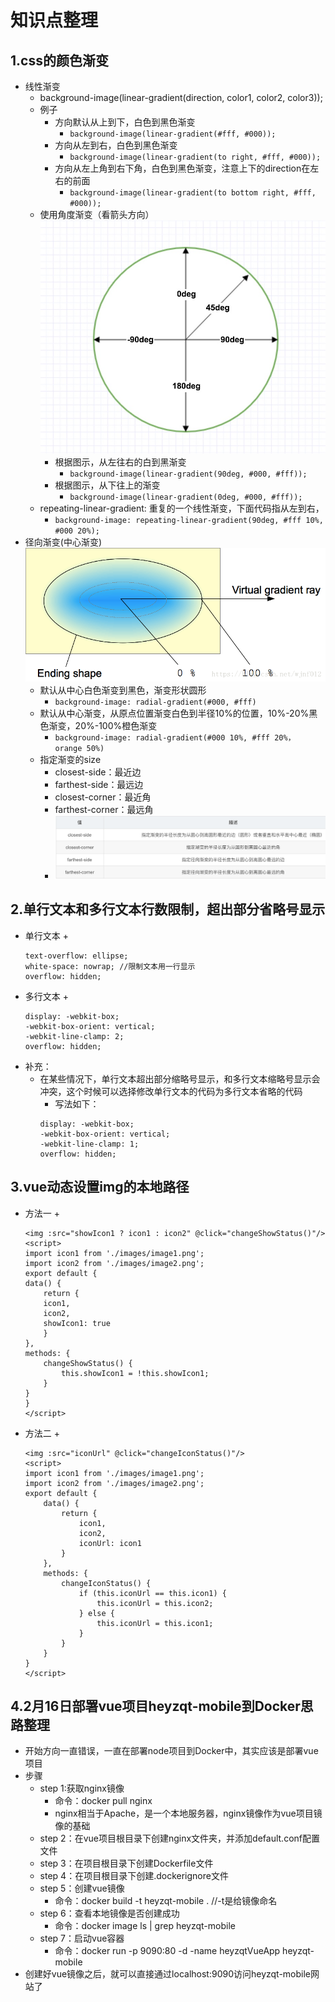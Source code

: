 # 知识点整理

## 1.css的颜色渐变
+ 线性渐变
    + background-image(linear-gradient(direction, color1, color2, color3));
    + 例子
        + 方向默认从上到下，白色到黑色渐变
            + `background-image(linear-gradient(#fff, #000));`
        + 方向从左到右，白色到黑色渐变
            + `background-image(linear-gradient(to right, #fff, #000));`
        + 方向从左上角到右下角，白色到黑色渐变，注意上下的direction在左右的前面
            + `background-image(linear-gradient(to bottom right, #fff, #000));`
    + 使用角度渐变（看箭头方向）
        ![color-angle-gradient.jpg](./imgs/color-angle-gradient.jpg)
        + 根据图示，从左往右的白到黑渐变
            + `background-image(linear-gradient(90deg, #000, #fff));`
        + 根据图示，从下往上的渐变
            + `background-image(linear-gradient(0deg, #000, #fff));`
    + repeating-linear-gradient: 重复的一个线性渐变，下面代码指从左到右，
        + `background-image: repeating-linear-gradient(90deg, #fff 10%, #000 20%);`
+ 径向渐变(中心渐变)
![radial-gradient.png](./imgs/radial-gradient.png)
    + 默认从中心白色渐变到黑色，渐变形状圆形
        + `background-image: radial-gradient(#000, #fff)`
    + 默认从中心渐变，从原点位置渐变白色到半径10%的位置，10%-20%黑色渐变，20%-100%橙色渐变
        + `background-image: radial-gradient(#000 10%, #fff 20%， orange 50%)`
    + 指定渐变的size
        + closest-side：最近边 
        + farthest-side：最远边 
        + closest-corner：最近角 
        + farthest-corner：最远角
        + ![radial-gradient-size.png](./imgs/radial-gradient-size.png)

## 2.单行文本和多行文本行数限制，超出部分省略号显示
+ 单行文本
    +
    ```
    text-overflow: ellipse;
    white-space: nowrap; //限制文本用一行显示
    overflow: hidden;
    ```
+ 多行文本
    + 
    ```
    display: -webkit-box;
    -webkit-box-orient: vertical;
    -webkit-line-clamp: 2;
    overflow: hidden;
    ```
+ 补充：
    + 在某些情况下，单行文本超出部分缩略号显示，和多行文本缩略号显示会冲突，这个时候可以选择修改单行文本的代码为多行文本省略的代码
        + 写法如下：
        ```
        display: -webkit-box;
        -webkit-box-orient: vertical;
        -webkit-line-clamp: 1;
        overflow: hidden;
        ``` 

## 3.vue动态设置img的本地路径
+ 方法一
    + 
    ```
    <img :src="showIcon1 ? icon1 : icon2" @click="changeShowStatus()"/>
    <script>
    import icon1 from './images/image1.png';
    import icon2 from './images/image2.png';
    export default {
    data() {
        return {
        icon1,
        icon2,
        showIcon1: true
        }
    },
    methods: {
        changeShowStatus() {
            this.showIcon1 = !this.showIcon1;
        }
    }
    }
    </script>
    ```
+ 方法二
    + 
    ```
    <img :src="iconUrl" @click="changeIconStatus()"/>
    <script>
    import icon1 from './images/image1.png';
    import icon2 from './images/image2.png';
    export default {
        data() {
            return {
                icon1,
                icon2,
                iconUrl: icon1
            }
        },
        methods: {
            changeIconStatus() {
                if (this.iconUrl == this.icon1) {
                    this.iconUrl = this.icon2;
                } else {
                    this.iconUrl = this.icon1;
                }
            }
        }
    }
    </script>
    ```

## 4.2月16日部署vue项目heyzqt-mobile到Docker思路整理
+ 开始方向一直错误，一直在部署node项目到Docker中，其实应该是部署vue项目
+ 步骤
    + step 1:获取nginx镜像
        + 命令：docker pull nginx
        + nginx相当于Apache，是一个本地服务器，nginx镜像作为vue项目镜像的基础
    + step 2：在vue项目根目录下创建nginx文件夹，并添加default.conf配置文件
    + step 3：在项目根目录下创建Dockerfile文件
    + step 4：在项目根目录下创建.dockerignore文件
    + step 5：创建vue镜像
        + 命令：docker build -t heyzqt-mobile . //-t是给镜像命名
    + step 6：查看本地镜像是否创建成功
        + 命令：docker image ls | grep heyzqt-mobile
    + step 7：启动vue容器
        + 命令：docker run -p 9090:80 -d -name heyzqtVueApp heyzqt-mobile
+ 创建好vue镜像之后，就可以直接通过localhost:9090访问heyzqt-mobile网站了